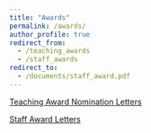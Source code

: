 ```yaml
---
title: "Awards"
permalink: /awards/
author_profile: true
redirect_from:
  - /teaching_awards
  - /staff_awards
redirect_to:
  - /documents/staff_award.pdf
---
```



[Teaching Award Nomination Letters](documents/teaching_award_nominations.pdf)

[Staff Award Letters](documents/staff_award.pdf)
